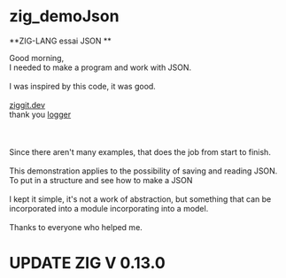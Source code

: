 # zig_demoJson
**ZIG-LANG  essai JSON ** <BR />
  


Good morning,<BR />
I needed to make a program and work with JSON.<BR />
<BR />
I was inspired by this code, it was good.<BR />
<BR />
[ziggit.dev](https://ziggit.dev/t/here-is-my-mostly-complete-json-parsing-utility/1334/10)
<BR />
thank you
[logger](https://github.com/kissy24/zig-logger)<BR />  
<BR /> 
<BR /> 
Since there aren't many examples, that does the job from start to finish.<BR />
<BR />
This demonstration applies to the possibility of saving and reading JSON.<BR />
To put in a structure and see how to make a JSON<BR />
<BR />
I kept it simple, it's not a work of abstraction, but something that can be incorporated into a module incorporating into a model.<BR />
<BR />
Thanks to everyone who helped me.<BR />

# UPDATE ZIG V 0.13.0<BR />
